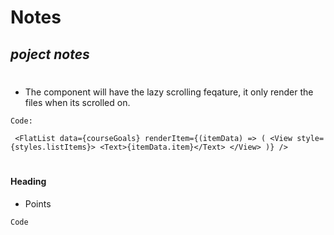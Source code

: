 # Notes

## _poject notes_

#

## <FlatList />

- The <FlatList /> component will have the lazy scrolling feqature, it only render the files when its scrolled on.

`Code:`

` <FlatList data={courseGoals} renderItem={(itemData) => ( <View style={styles.listItems}> <Text>{itemData.item}</Text> </View> )} />`

#

#### Heading

- Points

`Code`
